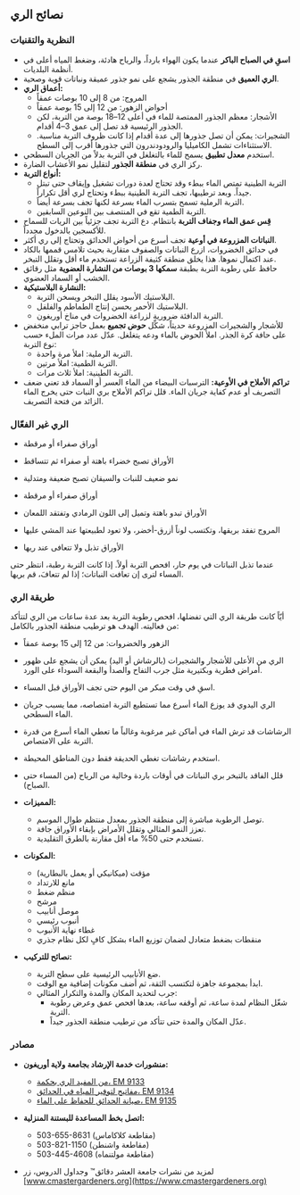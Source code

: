 ## نصائح الري

### النظرية والتقنيات

- **اسقِ في الصباح الباكر** عندما يكون الهواء بارداً، والرياح هادئة، وضغط المياه أعلى في أنظمة البلديات.
- **الري العميق** في منطقة الجذور يشجع على نمو جذور عميقة ونباتات قوية وصحية.
- **أعماق الري:**
  - المروج: من 8 إلى 10 بوصات عمقاً
  - أحواض الزهور: من 12 إلى 15 بوصة عمقاً
  - الأشجار: معظم الجذور الممتصة للماء في أعلى 12–18 بوصة من التربة، لكن الجذور الرئيسية قد تصل إلى عمق 3–4 أقدام.
  - الشجيرات: يمكن أن تصل جذورها إلى عدة أقدام إذا كانت ظروف التربة مناسبة. الاستثناءات تشمل الكاميليا والرودودندرون التي جذورها أقرب إلى السطح.
- استخدم **معدل تطبيق** يسمح للماء بالتغلغل في التربة بدلاً من الجريان السطحي.
- ركز الري في **منطقة الجذور** لتقليل نمو الأعشاب الضارة.
- **أنواع التربة:**
  - التربة الطينية تمتص الماء ببطء وقد تحتاج لعدة دورات تشغيل وإيقاف حتى تبتل جيداً. وبعد ترطيبها، تجف التربة الطينية ببطء وتحتاج لري أقل تكراراً.
  - التربة الرملية تسمح بتسرب الماء بسرعة لكنها تجف بسرعة أيضاً.
  - التربة الطمية تقع في المنتصف بين النوعين السابقين.
- **قِس عمق الماء وجفاف التربة** بانتظام. دع التربة تجف جزئياً بين الريات للسماح للأكسجين بالدخول مجدداً.
- **النباتات المزروعة في أوعية** تجف أسرع من أحواض الحدائق وتحتاج إلى ري أكثر.
- في حدائق الخضروات، ازرع النباتات والصفوف متقاربة بحيث تلامس قممها بالكاد عند اكتمال نموها. هذا يخلق منطقة كثيفة الزراعة تستخدم ماء أقل وتقلل التبخر.
- حافظ على رطوبة التربة بطبقة **سمكها 3 بوصات من النشارة العضوية** مثل رقائق الخشب أو السماد العضوي.
- **النشارة البلاستيكية:**
  - البلاستيك الأسود يقلل التبخر ويسخن التربة.
  - البلاستيك الأحمر يحسن إنتاج الطماطم والفلفل.
  - التربة الدافئة ضرورية لزراعة الخضروات في مناخ أوريغون.
- للأشجار والشجيرات المزروعة حديثاً، شكِّل **حوض تجميع** بعمل حاجز ترابي منخفض على حافة كرة الجذر. املأ الحوض بالماء ودعه يتغلغل. عدّل عدد مرات الملء حسب نوع التربة:
  - التربة الرملية: املأ مرة واحدة.
  - التربة الطمية: املأ مرتين.
  - التربة الطينية: املأ ثلاث مرات.
- **تراكم الأملاح في الأوعية:** الترسبات البيضاء من الماء العسر أو السماد قد تعني ضعف التصريف أو عدم كفاية جريان الماء. قلل تراكم الأملاح بري النبات حتى يخرج الماء الزائد من فتحة التصريف.

### الري غير الفعّال


- أوراق صفراء أو مرقطة
- الأوراق تصبح خضراء باهتة أو صفراء ثم تتساقط
- نمو ضعيف للنبات والسيقان تصبح ضعيفة ومتدلية


- أوراق صفراء أو مرقطة
- الأوراق تبدو باهتة وتميل إلى اللون الرمادي وتفتقد اللمعان
- المروج تفقد بريقها، وتكتسب لوناً أزرق-أخضر، ولا تعود لطبيعتها عند المشي عليها
- الأوراق تذبل ولا تتعافى عند ريها

عندما تذبل النباتات في يوم حار، افحص التربة أولاً. إذا كانت التربة رطبة، انتظر حتى المساء لترى إن تعافت النباتات؛ إذا لم تتعافَ، قم بريها.

### طريقة الري

أيّاً كانت طريقة الري التي تفضلها، افحص رطوبة التربة بعد عدة ساعات من الري لتتأكد من فعاليته. الهدف هو ترطيب منطقة الجذور بالكامل:

- الزهور والخضروات: من 12 إلى 15 بوصة عمقاً


- الري من الأعلى للأشجار والشجيرات (بالرشاش أو اليد) يمكن أن يشجع على ظهور أمراض فطرية وبكتيرية مثل جرب التفاح والصدأ والبقعة السوداء على الورد.
- اسقِ في وقت مبكر من اليوم حتى تجف الأوراق قبل المساء.


- الري اليدوي قد يوزع الماء أسرع مما تستطيع التربة امتصاصه، مما يسبب جريان الماء السطحي.


- الرشاشات قد ترش الماء في أماكن غير مرغوبة وغالباً ما تعطي الماء أسرع من قدرة التربة على الامتصاص.
- استخدم رشاشات تغطي الحديقة فقط دون المناطق المحيطة.
- قلل الفاقد بالتبخر بري النباتات في أوقات باردة وخالية من الرياح (من المساء حتى الصباح).


- **المميزات:**
  - توصل الرطوبة مباشرة إلى منطقة الجذور بمعدل منتظم طوال الموسم.
  - تعزز النمو المثالي وتقلل الأمراض بإبقاء الأوراق جافة.
  - تستخدم حتى 50% ماء أقل مقارنة بالطرق التقليدية.
- **المكونات:**
  - مؤقت (ميكانيكي أو يعمل بالبطارية)
  - مانع للارتداد
  - منظم ضغط
  - مرشح
  - موصل أنابيب
  - أنبوب رئيسي
  - غطاء نهاية الأنبوب
  - منقطات بضغط متعادل لضمان توزيع الماء بشكل كافٍ لكل نظام جذري
- **نصائح للتركيب:**
  - ضع الأنابيب الرئيسية على سطح التربة.
  - ابدأ بمجموعة جاهزة لتكتسب الثقة، ثم أضف مكونات إضافية مع الوقت.
  - جرب لتحديد المكان والمدة والتكرار المثالي:
    - شغّل النظام لمدة ساعة، ثم أوقفه ساعة، بعدها افحص عمق وعرض رطوبة التربة.
    - عدّل المكان والمدة حتى تتأكد من ترطيب منطقة الجذور جيداً.

### مصادر

- **منشورات خدمة الإرشاد بجامعة ولاية أوريغون:**
  - [من المفيد الري بحكمة، EM 9133](https://catalog.extension.oregonstate.edu/)
  - [مفاتيح لتوفير المياه في الحدائق، EM 9134](https://catalog.extension.oregonstate.edu/)
  - [صيانة الحدائق للحفاظ على الماء، EM 9135](https://catalog.extension.oregonstate.edu/)


- **اتصل بخط المساعدة للبستنة المنزلية:**
  - 503-655-8631 (مقاطعة كلاكاماس)
  - 503-821-1150 (مقاطعة واشنطن)
  - 503-445-4608 (مقاطعة مولتنماه)
- لمزيد من نشرات جامعة العشر دقائق™ وجداول الدروس، زر [www.cmastergardeners.org](https://www.cmastergardeners.org)
